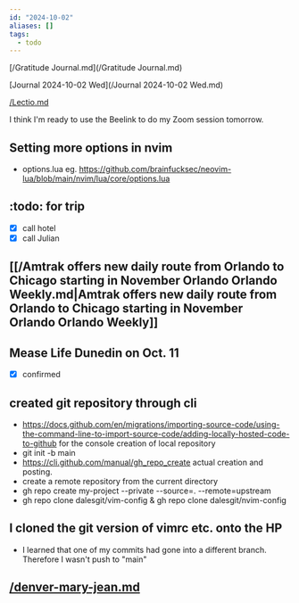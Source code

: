 ```yaml
---
id: "2024-10-02"
aliases: []
tags:
  - todo
---
```


[/Gratitude Journal.md](/Gratitude Journal.md)

[Journal 2024-10-02 Wed](/Journal 2024-10-02 Wed.md)

[/Lectio.md](/Lectio.md)

I think I'm ready to use the Beelink to do my Zoom session tomorrow.

## Setting more options in nvim

- options.lua eg. <https://github.com/brainfucksec/neovim-lua/blob/main/nvim/lua/core/options.lua>

## :todo: for trip

- [x] call hotel
- [x] call Julian

## [[/Amtrak offers new daily route from Orlando to Chicago starting in November  Orlando  Orlando Weekly.md|Amtrak offers new daily route from Orlando to Chicago starting in November  Orlando  Orlando Weekly]]

## Mease Life Dunedin on Oct. 11

- [x] confirmed

## created git repository through cli

- <https://docs.github.com/en/migrations/importing-source-code/using-the-command-line-to-import-source-code/adding-locally-hosted-code-to-github> for the console creation of local repository
- git init -b main
- <https://cli.github.com/manual/gh_repo_create> actual creation and posting.
- create a remote repository from the current directory
- gh repo create my-project --private --source=. --remote=upstream
- gh repo clone dalesgit/vim-config & gh repo clone dalesgit/nvim-config

## I cloned the git version of vimrc etc. onto the HP

- I learned that one of my commits had gone into a different branch. Therefore I wasn't push to "main"

## [/denver-mary-jean.md](/denver-mary-jean.md)

